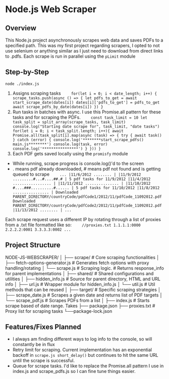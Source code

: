 # Node.js Web Scraper

## Overview
This Node.js project asynchronously scrapes web data and saves PDFs to a specified path. This was my first
project regarding scrapers, I opted to not use selenium or anything similar as I just need to download
from direct links to .pdfs.
Each scrape is run in parallel using the `pLimit` module

## Step-by-Step
`node ./index.js`
1. Assigns scraping tasks
`    for(let i = 0; i < date_length; i++) {
        scrape_tasks.push(async () => {
            let pdfs_to_get = await start_scrape_date(dates[i])
            dates[i]['pdfs_to_get'] = pdfs_to_get
            await scrape_pdfs_by_date(dates[i])
        })
    }`
2. Run tasks in batches with async. I use this Promise.all pattern for these tasks and for scraping the PDFs.
`    const task_limit = 10
    let task_split = split_array(scrape_tasks, task_limit)
    console.log("Starting date scrape for", task_limit, "date tasks")
    for(let i = 0; i < task_split.length; i++){
        await Promise.all(task_split[i].map(async (task) => {
            try {
                await task()
            } catch (error) {
                console.log('********start_scrape_pdfs() main.js********')
                console.log(task, error)
                console.log('****************')
            }
        }))
    }`
3. Each PDF gets saved locally using the `promisfy` module

- While running, scrape progress is console.log()'d to the screen 
- . means pdf already downloaded, # means pdf not found and is getting queued to scrape
`    ...
    |11/6/2012 ........ |
    |11/9/2012 .........#...#....##.# |
    5 pdf tasks for 11/9/2012
    |11/4/2012 ................. |
    |11/11/2012 ............... |
    |11/10/2012 #....###..........#...... |
    5 pdf tasks for 11/10/2012
    |11/8/2012 ................ |
    Downloaded PARENT_DIRECTORY/countryCode/pdfCode1/2012/11/pdfCode_11092012.pdf
    Downloaded PARENT_DIRECTORY/countryCode/pdfCode2/2012/11/pdfCode_11092012.pdf
    |11/13/2012 ........ |
    ...`

Each scrape request uses a different IP by rotating through a list of proxies from a .txt file formatted like so:
`    //proxies.txt
    1.1.1.1:0000
    2.2.2.2:0001
    3.3.3.3:0002
    ...`

## Project Structure
NODE-JS-WEBSCRAPER/
│
├── scrape/ # Core scraping functionalities
│ ├── fetch-options-generator.js # Generates fetch options with proxy handling/rotating
│ └── scrape.js # Scraping logic. # Returns response_info for parent implementations
│
├── shared/ # Shared configurations and utilities
│ ├── hidden_info.js # Source for parent directory, HTML and URL info
│ ├── url.js # Wrapper module for hidden_info.js
│ └── util.js # Util methods that can be reused
│
├── target/ # Specific scraping strategies
│ ├── scrape_date.js # Scrapes a given date and returns list of PDF targets
│ └── scrape_pdf.js # Scrapes PDFs from a list
│
├── index.js # Starts scrape based of date range. Takes 
├── package.json
├── proxies.txt # Proxy list for scraping tasks
└──package-lock.json

## Features/Fixes Planned
- I always am finding different ways to log info to the console, so will constantly be in flux
- Retry limit for scraping. Current implementation has an exponential backoff in `scrape.js short_delay()` but continues to hit the same URL until the scrape is successful.
- Queue for scrape tasks. I'd like to replace the Promise.all pattern I use in index.js and scrape_pdfs.js so I can fine tune things easier.
